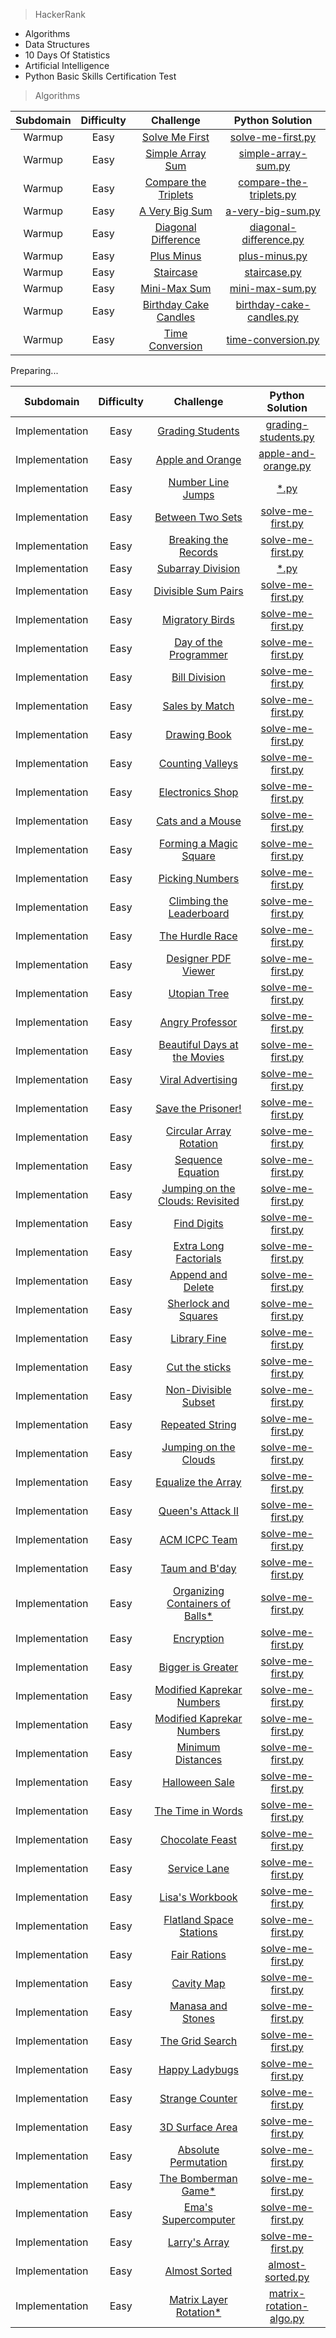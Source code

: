 > HackerRank

 - Algorithms
 - Data Structures
 - 10 Days Of Statistics
 - Artificial Intelligence
 - Python Basic Skills Certification Test



> Algorithms

|  Subdomain  | Difficulty|          Challenge           |             Python Solution           |  
| :---------: | :-------: | :--------------------------: | :-----------------------------------: |
|   Warmup    |    Easy   |  [Solve Me First](https://www.hackerrank.com/challenges/solve-me-first) |[solve-me-first.py](/Algorithms/WarmUp/solve-me-first.py) | 
|   Warmup    |    Easy   |  [Simple Array Sum](https://www.hackerrank.com/challenges/simple-array-sum) |[simple-array-sum.py](/Algorithms/WarmUp/simple-array-sum.py) | 
|   Warmup    |    Easy   |  [Compare the Triplets](https://www.hackerrank.com/challenges/compare-the-triplets) |[compare-the-triplets.py](/Algorithms/WarmUp/compare-the-triplets.py) | 
|   Warmup    |    Easy   |  [A Very Big Sum](https://www.hackerrank.com/challenges/a-very-big-sum) |[a-very-big-sum.py](/Algorithms/WarmUp/a-very-big-sum.py) | 
|   Warmup    |    Easy   |  [Diagonal Difference](https://www.hackerrank.com/challenges/diagonal-difference) |[diagonal-difference.py](/Algorithms/WarmUp/diagonal-difference.py) | 
|   Warmup    |    Easy   |  [Plus Minus](https://www.hackerrank.com/challenges/plus-minus) |[plus-minus.py](/Algorithms/WarmUp/plus-minus.py) | 
|   Warmup    |    Easy   |  [Staircase](https://www.hackerrank.com/challenges/staircase) |[staircase.py](/Algorithms/WarmUp/staircase.py) | 
|   Warmup    |    Easy   |  [Mini-Max Sum](https://www.hackerrank.com/challenges/mini-max-sum) |[mini-max-sum.py](/Algorithms/WarmUp/mini-max-sum.py) | 
|   Warmup    |    Easy   |  [Birthday Cake Candles](https://www.hackerrank.com/challenges/birthday-cake-candles) |[birthday-cake-candles.py](/Algorithms/WarmUp/birthday-cake-candles.py) | 
|   Warmup    |    Easy   |  [Time Conversion](https://www.hackerrank.com/challenges/time-conversion) |[time-conversion.py](/Algorithms/WarmUp/time-conversion.py) | 


Preparing...

|  Subdomain  | Difficulty|          Challenge           |             Python Solution           |  
| :---------: | :-------: | :--------------------------: | :-----------------------------------: |
|   Implementation    |    Easy   |  [Grading Students](https://www.hackerrank.com/challenges/grading-students) |[grading-students.py](/Algorithms/Implementation/grading-students.py) | 
|   Implementation    |    Easy   |  [Apple and Orange](https://www.hackerrank.com/challenges/apple-and-orange) |[apple-and-orange.py](/Algorithms/Implementation/apple-and-orange.py) | 
|   Implementation    |    Easy   |  [Number Line Jumps](https://www.hackerrank.com/challenges/solve-me-first) |[*.py](/Algorithms/Implementation/solve-me-first.py) | 
|   Implementation    |    Easy   |  [Between Two Sets](https://www.hackerrank.com/challenges/between-two-sets) |[solve-me-first.py](/Algorithms/Implementation/between-two-sets.py) | 
|   Implementation    |    Easy   |  [Breaking the Records](https://www.hackerrank.com/challenges/breaking-best-and-worst-records) |[solve-me-first.py](/Algorithms/Implementation/breaking-best-and-worst-records.py) | 
|   Implementation    |    Easy   |  [Subarray Division](https://www.hackerrank.com/challenges/solve-me-first) |[*.py](/Algorithms/Implementation/solve-me-first.py) | 
|   Implementation    |    Easy   |  [Divisible Sum Pairs](https://www.hackerrank.com/challenges/solve-me-first) |[solve-me-first.py](/Algorithms/Implementation/solve-me-first.py) | 
|   Implementation    |    Easy   |  [Migratory Birds](https://www.hackerrank.com/challenges/solve-me-first) |[solve-me-first.py](/Algorithms/Implementation/solve-me-first.py) | 
|   Implementation    |    Easy   |  [Day of the Programmer](https://www.hackerrank.com/challenges/solve-me-first) |[solve-me-first.py](/Algorithms/Implementation/solve-me-first.py) | 
|   Implementation    |    Easy   |  [Bill Division](https://www.hackerrank.com/challenges/solve-me-first) |[solve-me-first.py](/Algorithms/Implementation/solve-me-first.py) | 
|   Implementation    |    Easy   |  [Sales by Match](https://www.hackerrank.com/challenges/solve-me-first) |[solve-me-first.py](/Algorithms/Implementation/solve-me-first.py) | 
|   Implementation    |    Easy   |  [Drawing Book](https://www.hackerrank.com/challenges/solve-me-first) |[solve-me-first.py](/Algorithms/Implementation/solve-me-first.py) | 
|   Implementation    |    Easy   |  [Counting Valleys](https://www.hackerrank.com/challenges/solve-me-first) |[solve-me-first.py](/Algorithms/Implementation/solve-me-first.py) | 
|   Implementation    |    Easy   |  [Electronics Shop](https://www.hackerrank.com/challenges/solve-me-first) |[solve-me-first.py](/Algorithms/Implementation/solve-me-first.py) | 
|   Implementation    |    Easy   |  [Cats and a Mouse](https://www.hackerrank.com/challenges/solve-me-first) |[solve-me-first.py](/Algorithms/Implementation/solve-me-first.py) | 
|   Implementation    |    Easy   |  [Forming a Magic Square](https://www.hackerrank.com/challenges/solve-me-first) |[solve-me-first.py](/Algorithms/Implementation/solve-me-first.py) | 
|   Implementation    |    Easy   |  [Picking Numbers](https://www.hackerrank.com/challenges/solve-me-first) |[solve-me-first.py](/Algorithms/Implementation/solve-me-first.py) | 
|   Implementation    |    Easy   |  [Climbing the Leaderboard](https://www.hackerrank.com/challenges/solve-me-first) |[solve-me-first.py](/Algorithms/Implementation/solve-me-first.py) | 
|   Implementation    |    Easy   |  [The Hurdle Race](https://www.hackerrank.com/challenges/solve-me-first) |[solve-me-first.py](/Algorithms/Implementation/solve-me-first.py) | 
|   Implementation    |    Easy   |  [Designer PDF Viewer](https://www.hackerrank.com/challenges/solve-me-first) |[solve-me-first.py](/Algorithms/Implementation/solve-me-first.py) | 
|   Implementation    |    Easy   |  [Utopian Tree](https://www.hackerrank.com/challenges/solve-me-first) |[solve-me-first.py](/Algorithms/Implementation/solve-me-first.py) | 
|   Implementation    |    Easy   |  [Angry Professor](https://www.hackerrank.com/challenges/solve-me-first) |[solve-me-first.py](/Algorithms/Implementation/solve-me-first.py) | 
|   Implementation    |    Easy   |  [Beautiful Days at the Movies](https://www.hackerrank.com/challenges/solve-me-first) |[solve-me-first.py](/Algorithms/Implementation/solve-me-first.py) | 
|   Implementation    |    Easy   |  [Viral Advertising](https://www.hackerrank.com/challenges/solve-me-first) |[solve-me-first.py](/Algorithms/Implementation/solve-me-first.py) | 
|   Implementation    |    Easy   |  [Save the Prisoner!](https://www.hackerrank.com/challenges/solve-me-first) |[solve-me-first.py](/Algorithms/Implementation/solve-me-first.py) | 
|   Implementation    |    Easy   |  [Circular Array Rotation](https://www.hackerrank.com/challenges/solve-me-first) |[solve-me-first.py](/Algorithms/Implementation/solve-me-first.py) | 
|   Implementation    |    Easy   |  [Sequence Equation](https://www.hackerrank.com/challenges/solve-me-first) |[solve-me-first.py](/Algorithms/Implementation/solve-me-first.py) | 
|   Implementation    |    Easy   |  [Jumping on the Clouds: Revisited](https://www.hackerrank.com/challenges/solve-me-first) |[solve-me-first.py](/Algorithms/Implementation/solve-me-first.py) | 
|   Implementation    |    Easy   |  [Find Digits](https://www.hackerrank.com/challenges/solve-me-first) |[solve-me-first.py](/Algorithms/Implementation/solve-me-first.py) | 
|   Implementation    |    Easy   |  [Extra Long Factorials](https://www.hackerrank.com/challenges/solve-me-first) |[solve-me-first.py](/Algorithms/Implementation/solve-me-first.py) | 
|   Implementation    |    Easy   |  [Append and Delete](https://www.hackerrank.com/challenges/solve-me-first) |[solve-me-first.py](/Algorithms/Implementation/solve-me-first.py) | 
|   Implementation    |    Easy   |  [Sherlock and Squares](https://www.hackerrank.com/challenges/solve-me-first) |[solve-me-first.py](/Algorithms/Implementation/solve-me-first.py) | 
|   Implementation    |    Easy   |  [Library Fine](https://www.hackerrank.com/challenges/solve-me-first) |[solve-me-first.py](/Algorithms/Implementation/solve-me-first.py) | 
|   Implementation    |    Easy   |  [Cut the sticks](https://www.hackerrank.com/challenges/solve-me-first) |[solve-me-first.py](/Algorithms/Implementation/solve-me-first.py) | 
|   Implementation    |    Easy   |  [Non-Divisible Subset](https://www.hackerrank.com/challenges/solve-me-first) |[solve-me-first.py](/Algorithms/Implementation/solve-me-first.py) | 
|   Implementation    |    Easy   |  [Repeated String](https://www.hackerrank.com/challenges/solve-me-first) |[solve-me-first.py](/Algorithms/Implementation/solve-me-first.py) | 
|   Implementation    |    Easy   |  [Jumping on the Clouds](https://www.hackerrank.com/challenges/solve-me-first) |[solve-me-first.py](/Algorithms/Implementation/solve-me-first.py) | 
|   Implementation    |    Easy   |  [Equalize the Array](https://www.hackerrank.com/challenges/solve-me-first) |[solve-me-first.py](/Algorithms/Implementation/solve-me-first.py) | 
|   Implementation    |    Easy   |  [Queen's Attack II](https://www.hackerrank.com/challenges/solve-me-first) |[solve-me-first.py](/Algorithms/Implementation/solve-me-first.py) | 
|   Implementation    |    Easy   |  [ACM ICPC Team](https://www.hackerrank.com/challenges/solve-me-first) |[solve-me-first.py](/Algorithms/Implementation/solve-me-first.py) | 
|   Implementation    |    Easy   |  [Taum and B'day](https://www.hackerrank.com/challenges/solve-me-first) |[solve-me-first.py](/Algorithms/Implementation/solve-me-first.py) | 
|   Implementation    |    Easy   |  [Organizing Containers of Balls*](https://www.hackerrank.com/challenges/solve-me-first) |[solve-me-first.py](/Algorithms/Implementation/solve-me-first.py) | 
|   Implementation    |    Easy   |  [Encryption](https://www.hackerrank.com/challenges/solve-me-first) |[solve-me-first.py](/Algorithms/Implementation/solve-me-first.py) | 
|   Implementation    |    Easy   |  [Bigger is Greater](https://www.hackerrank.com/challenges/solve-me-first) |[solve-me-first.py](/Algorithms/Implementation/solve-me-first.py) | 
|   Implementation    |    Easy   |  [Modified Kaprekar Numbers](https://www.hackerrank.com/challenges/solve-me-first) |[solve-me-first.py](/Algorithms/Implementation/solve-me-first.py) | 
|   Implementation    |    Easy   |  [Modified Kaprekar Numbers](https://www.hackerrank.com/challenges/solve-me-first) |[solve-me-first.py](/Algorithms/Implementation/solve-me-first.py) | 
|   Implementation    |    Easy   |  [Minimum Distances](https://www.hackerrank.com/challenges/solve-me-first) |[solve-me-first.py](/Algorithms/Implementation/solve-me-first.py) | 
|   Implementation    |    Easy   |  [Halloween Sale](https://www.hackerrank.com/challenges/solve-me-first) |[solve-me-first.py](/Algorithms/Implementation/solve-me-first.py) | 
|   Implementation    |    Easy   |  [The Time in Words](https://www.hackerrank.com/challenges/solve-me-first) |[solve-me-first.py](/Algorithms/Implementation/solve-me-first.py) | 
|   Implementation    |    Easy   |  [Chocolate Feast](https://www.hackerrank.com/challenges/solve-me-first) |[solve-me-first.py](/Algorithms/Implementation/solve-me-first.py) | 
|   Implementation    |    Easy   |  [Service Lane](https://www.hackerrank.com/challenges/solve-me-first) |[solve-me-first.py](/Algorithms/Implementation/solve-me-first.py) | 
|   Implementation    |    Easy   |  [Lisa's Workbook](https://www.hackerrank.com/challenges/solve-me-first) |[solve-me-first.py](/Algorithms/Implementation/solve-me-first.py) | 
|   Implementation    |    Easy   |  [Flatland Space Stations](https://www.hackerrank.com/challenges/solve-me-first) |[solve-me-first.py](/Algorithms/Implementation/solve-me-first.py) | 
|   Implementation    |    Easy   |  [Fair Rations](https://www.hackerrank.com/challenges/solve-me-first) |[solve-me-first.py](/Algorithms/Implementation/solve-me-first.py) | 
|   Implementation    |    Easy   |  [Cavity Map](https://www.hackerrank.com/challenges/solve-me-first) |[solve-me-first.py](/Algorithms/Implementation/solve-me-first.py) | 
|   Implementation    |    Easy   |  [Manasa and Stones](https://www.hackerrank.com/challenges/solve-me-first) |[solve-me-first.py](/Algorithms/Implementation/solve-me-first.py) | 
|   Implementation    |    Easy   |  [The Grid Search](https://www.hackerrank.com/challenges/solve-me-first) |[solve-me-first.py](/Algorithms/Implementation/solve-me-first.py) | 
|   Implementation    |    Easy   |  [Happy Ladybugs](https://www.hackerrank.com/challenges/solve-me-first) |[solve-me-first.py](/Algorithms/Implementation/solve-me-first.py) | 
|   Implementation    |    Easy   |  [Strange Counter](https://www.hackerrank.com/challenges/solve-me-first) |[solve-me-first.py](/Algorithms/Implementation/solve-me-first.py) | 
|   Implementation    |    Easy   |  [3D Surface Area](https://www.hackerrank.com/challenges/solve-me-first) |[solve-me-first.py](/Algorithms/Implementation/solve-me-first.py) | 
|   Implementation    |    Easy   |  [Absolute Permutation](https://www.hackerrank.com/challenges/solve-me-first) |[solve-me-first.py](/Algorithms/Implementation/solve-me-first.py) | 
|   Implementation    |    Easy   |  [The Bomberman Game*](https://www.hackerrank.com/challenges/solve-me-first) |[solve-me-first.py](/Algorithms/Implementation/solve-me-first.py) | 
|   Implementation    |    Easy   |  [Ema's Supercomputer](https://www.hackerrank.com/challenges/solve-me-first) |[solve-me-first.py](/Algorithms/Implementation/solve-me-first.py) | 
|   Implementation    |    Easy   |  [Larry's Array](https://www.hackerrank.com/challenges/solve-me-first) |[solve-me-first.py](/Algorithms/Implementation/solve-me-first.py) | 
|   Implementation    |    Easy   |  [Almost Sorted](https://www.hackerrank.com/challenges/almost-sorted) |[almost-sorted.py](/Algorithms/Implementation/almost-sorted.py) | 
|   Implementation    |    Easy   |  [Matrix Layer Rotation*](https://www.hackerrank.com/challenges/matrix-rotation-algo) |[matrix-rotation-algo.py](/Algorithms/Implementation/matrix-rotation-algo.py) | 
